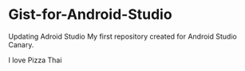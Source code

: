 # Gist-for-Android-Studio
Updating Adroid Studio
My first repository created for Android Studio Canary.

I love Pizza Thai
